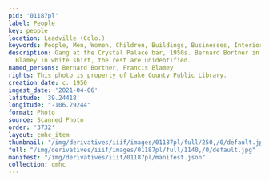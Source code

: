```yaml
---
pid: '01187pl'
label: People
key: people
location: Leadville (Colo.)
keywords: People, Men, Women, Children, Buildings, Businesses, Interiors
description: Gang at the Crystal Palace bar, 1950s. Bernard Bortner in suit, Francis
  Blamey in white shirt, the rest are unidentified.
named_persons: Bernard Bortner, Francis Blamey
rights: This photo is property of Lake County Public Library.
creation_date: c. 1950
ingest_date: '2021-04-06'
latitude: '39.24418'
longitude: "-106.29244"
format: Photo
source: Scanned Photo
order: '3732'
layout: cmhc_item
thumbnail: "/img/derivatives/iiif/images/01187pl/full/250,/0/default.jpg"
full: "/img/derivatives/iiif/images/01187pl/full/1140,/0/default.jpg"
manifest: "/img/derivatives/iiif/01187pl/manifest.json"
collection: cmhc
---
```

